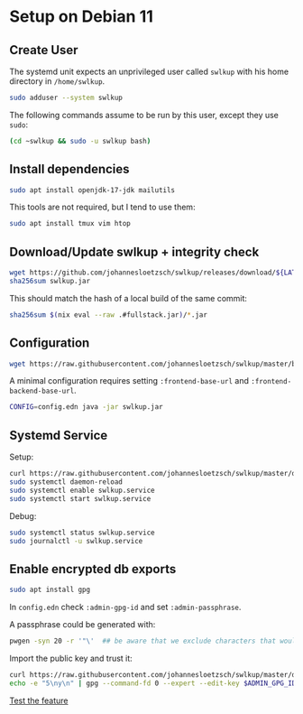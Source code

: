 # Setup on Debian 11

## Create User

The systemd unit expects an unprivileged user called `swlkup` with his home directory in `/home/swlkup`.

```sh
sudo adduser --system swlkup
```

The following commands assume to be run by this user, except they use `sudo`:

```sh
(cd ~swlkup && sudo -u swlkup bash)
```


## Install dependencies

```sh
sudo apt install openjdk-17-jdk mailutils
```

This tools are not required, but I tend to use them:

```sh
sudo apt install tmux vim htop
```


## Download/Update swlkup + integrity check

```sh
wget https://github.com/johannesloetzsch/swlkup/releases/download/${LATEST}/swlkup.jar
sha256sum swlkup.jar
```

This should match the hash of a local build of the same commit:

```sh
sha256sum $(nix eval --raw .#fullstack.jar)/*.jar
```


## Configuration

```sh
wget https://raw.githubusercontent.com/johannesloetzsch/swlkup/master/backend/src/config.edn
```

A minimal configuration requires setting `:frontend-base-url` and `:frontend-backend-base-url`.

```sh
CONFIG=config.edn java -jar swlkup.jar
```


## Systemd Service

Setup:

```sh
curl https://raw.githubusercontent.com/johannesloetzsch/swlkup/master/deployment/swlkup.service | sudo tee /etc/systemd/system/swlkup.service
sudo systemctl daemon-reload
sudo systemctl enable swlkup.service
sudo systemctl start swlkup.service
```

Debug:

```sh
sudo systemctl status swlkup.service
sudo journalctl -u swlkup.service
```


## Enable encrypted db exports

```sh
sudo apt install gpg
```

In `config.edn` check `:admin-gpg-id` and set `:admin-passphrase`.

A passphrase could be generated with:

```sh
pwgen -syn 20 -r '"\'  ## be aware that we exclude characters that would need to be escaped
```

Import the public key and trust it:

```sh
curl https://raw.githubusercontent.com/johannesloetzsch/swlkup/master/deployment/keys/j03.gpg | gpg --import
echo -e "5\ny\n" | gpg --command-fd 0 --expert --edit-key $ADMIN_GPG_ID trust
```

[Test the feature](../backend/src/swlkup/resolver/root/admin/Export.md)
